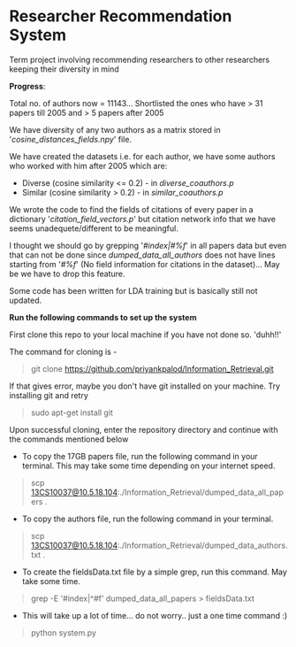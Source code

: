 # Researcher Recommendation System
Term project involving recommending researchers to other researchers keeping their diversity in mind


**Progress**:   

Total no. of authors now = 11143... Shortlisted the ones who have > 31 papers till 2005 and > 5 papers after 2005

			
We have diversity of any two authors as a matrix stored in '*cosine_distances_fields.npy*' file.

			
We have created the datasets i.e. for each author, we have some authors who worked with him after 2005 which are:

- Diverse (cosine similarity <= 0.2) - in *diverse_coauthors.p*
- Similar (cosine similarity > 0.2)  - in *similar_coauthors.p*


We wrote the code to find the fields of citations of every paper in a dictionary '*citation_field_vectors.p*' but citation network info that we have seems unadequete/different to be meaningful. 

I thought we should go by grepping '*#index|#%f*' in all papers data but even that can not be done since *dumped_data_all_authors* does not have lines starting from '*#%f*' (No field information for citations in the dataset)... May be we have to drop this feature.

Some code has been written for LDA training but is basically still not updated.
			

**Run the following commands to set up the system**

First clone this repo to your local machine if you have not done so. 'duhh!!'

The command for cloning is - 
> git clone https://github.com/priyankpalod/Information_Retrieval.git

If that gives error, maybe you don't have git installed on your machine. Try installing git and retry
> sudo apt-get install git

Upon successful cloning, enter the repository directory and continue with the commands mentioned below

- To copy the 17GB papers file, run the following command in your terminal. This may take some time depending on your internet speed.
> scp 13CS10037@10.5.18.104:./Information_Retrieval/dumped_data_all_papers .

- To copy the authors file, run the following command in your terminal.				
> scp 13CS10037@10.5.18.104:./Information_Retrieval/dumped_data_authors.txt .

- To create the fieldsData.txt file by a simple grep, run this command. May take some time.
> grep -E '#index|^#f' dumped_data_all_papers > fieldsData.txt

- This will take up a lot of time... do not worry.. just a one time command :)
> python system.py 													
